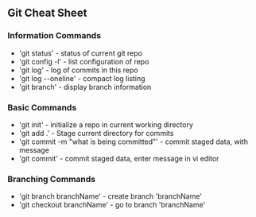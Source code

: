 ## Git Cheat Sheet

### Information Commands
* 'git status' - status of current git repo
* 'git config -l' - list configuration of repo
* 'git log' - log of commits in this repo
* 'git log --oneline' - compact log listing
* 'git branch' - display branch information

### Basic Commands
* 'git init' - initialize a repo in current working directory
* 'git add .' - Stage current directory for commits
* 'git commit -m "what is being committed"' - commit staged data, with message
* 'git commit' - commit staged data, enter message in vi editor

### Branching Commands
* 'git branch branchName' - create branch 'branchName'
* 'git checkout branchName' - go to branch 'branchName'
